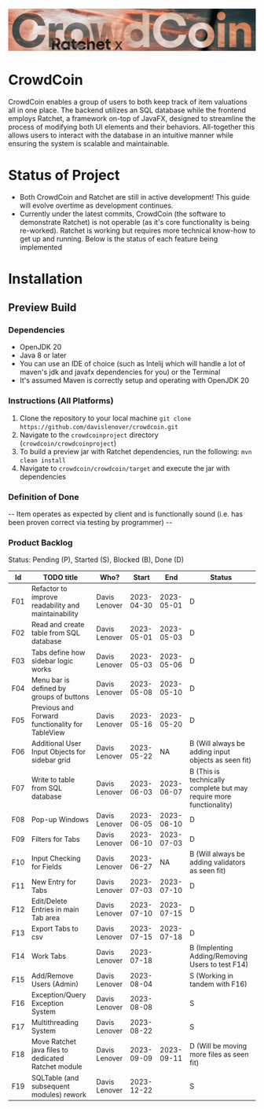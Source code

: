 ![CrowdCoin x Ratchet](crowdcoin/imgs/CrowdCoinImg.jpg)

# CrowdCoin
CrowdCoin enables a group of users to both keep track of item valuations all in one place. The backend utilizes an SQL database while the frontend employs Ratchet, a framework on-top of JavaFX, designed to streamline the process of modifying both UI elements and their behaviors. All-together this allows users to interact with the database in an intuitive manner while ensuring the system is scalable and maintainable.

# Status of Project
- Both CrowdCoin and Ratchet are still in active development! This guide will evolve overtime as development continues.
- Currently under the latest commits, CrowdCoin (the software to demonstrate Ratchet) is not operable (as it's core functionality is being re-worked). Ratchet is working but requires more technical know-how to get up and running. Below is the status of each feature being implemented

# Installation
## Preview Build
### Dependencies
- OpenJDK 20
- Java 8 or later
- You can use an IDE of choice (such as Intelij which will handle a lot of maven's jdk and javafx dependencies for you) or the Terminal
- It's assumed Maven is correctly setup and operating with OpenJDK 20
### Instructions (All Platforms)
1. Clone the repository to your local machine ```git clone https://github.com/davislenover/crowdcoin.git```
2. Navigate to the ```crowdcoinproject``` directory (```crowdcoin/crowdcoinproject```)
3. To build a preview jar with Ratchet dependencies, run the following: ```mvn clean install```
4. Navigate to ```crowdcoin/crowdcoin/target``` and execute the jar with dependencies

### Definition of Done

-- Item operates as expected by client and is functionally sound (i.e. has been proven correct via testing by programmer) --

### Product Backlog
Status: Pending (P), Started (S), Blocked (B), Done (D)

| Id  | TODO title                                          | Who?               | Start      | End        | Status                                                              |
|:---:|-----------------------------------------------------|--------------------|------------|------------|---------------------------------------------------------------------|
| F01 | Refactor to improve readability and maintainability | Davis Lenover      | 2023-04-30 | 2023-05-01 | D                                                                   |
| F02 | Read and create table from SQL database             | Davis Lenover      | 2023-05-01 | 2023-05-03 | D                                                                   |
| F03 | Tabs define how sidebar logic works                 | Davis Lenover      | 2023-05-03 | 2023-05-06 | D                                                                   |
| F04 | Menu bar is defined by groups of buttons            | Davis Lenover      | 2023-05-08 | 2023-05-10 | D                                                                   |
| F05 | Previous and Forward functionality for TableView    | Davis Lenover      | 2023-05-16 | 2023-05-20 | D                                                                   |
| F06 | Additional User Input Objects for sidebar grid      | Davis Lenover      | 2023-05-22 | NA         | B (Will always be adding input objects as seen fit)                 |
| F07 | Write to table from SQL database                    | Davis Lenover      | 2023-06-03 | 2023-06-07 | B (This is technically complete but may require more functionality) |
| F08 | Pop-up Windows                                      | Davis Lenover      | 2023-06-05 | 2023-06-10 | D                                                                   |
| F09 | Filters for Tabs                                    | Davis Lenover      | 2023-06-10 | 2023-07-03 | D                                                                   |
| F10 | Input Checking for Fields                           | Davis Lenover      | 2023-06-27 | NA         | B (Will always be adding validators as seen fit)                    |
| F11 | New Entry for Tabs                                  | Davis Lenover      | 2023-07-03 | 2023-07-10 | D                                                                   |
| F12 | Edit/Delete Entries in main Tab area                | Davis Lenover      | 2023-07-10 | 2023-07-15 | D                                                                   |
| F13 | Export Tabs to csv                                  | Davis Lenover      | 2023-07-15 | 2023-07-18 | D                                                                   |
| F14 | Work Tabs                                           | Davis Lenover      | 2023-07-18 |  | B (Implenting Adding/Removing Users to test F14)                    |
| F15 | Add/Remove Users (Admin)                            | Davis Lenover      | 2023-08-04 |  | S (Working in tandem with F16)                                      |
| F16 | Exception/Query Exception System                    | Davis Lenover      | 2023-08-08 |  | S                                                                   |
| F17 | Multithreading System                               | Davis Lenover      | 2023-08-22 |  | S                                                                   |
| F18 | Move Ratchet java files to dedicated Ratchet module | Davis Lenover      | 2023-09-09 | 2023-09-11 | D (Will be moving more files as seen fit)                                                                   |
| F19 | SQLTable (and subsequent modules) rework | Davis Lenover      | 2023-12-22 |  | S                                                                  |
